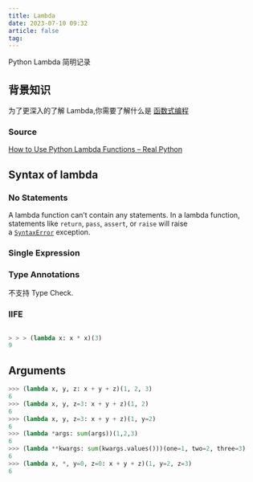 ```yaml
---
title: Lambda
date: 2023-07-10 09:32
article: false
tag: 
---
```


Python Lambda 简明记录

<!-- more -->

## 背景知识

为了更深入的了解 Lambda,你需要了解什么是 [函数式编程](../../../09%20Tasks/函数式编程/01)

### Source

[How to Use Python Lambda Functions – Real Python](https://realpython.com/python-lambda/#lambda-calculus)

## Syntax of lambda
### No Statements

A lambda function can’t contain any statements. In a lambda function, statements like `return`, `pass`, `assert`, or `raise` will raise a [`SyntaxError`](https://realpython.com/invalid-syntax-python/) exception.

### Single Expression

### Type Annotations

不支持 Type Check.

### IIFE
```python

> > > (lambda x: x * x)(3)  
9
```

## Arguments
```python
>>> (lambda x, y, z: x + y + z)(1, 2, 3)
6
>>> (lambda x, y, z=3: x + y + z)(1, 2)
6
>>> (lambda x, y, z=3: x + y + z)(1, y=2)
6
>>> (lambda *args: sum(args))(1,2,3)
6
>>> (lambda **kwargs: sum(kwargs.values()))(one=1, two=2, three=3)
6
>>> (lambda x, *, y=0, z=0: x + y + z)(1, y=2, z=3)
6
```

